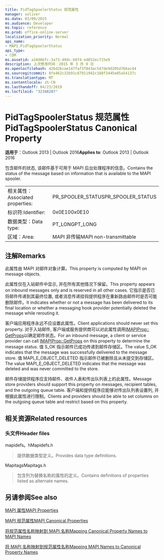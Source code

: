 ```yaml
---
title: PidTagSpoolerStatus 规范属性
manager: soliver
ms.date: 03/09/2015
ms.audience: Developer
ms.topic: reference
ms.prod: office-online-server
localization_priority: Normal
api_name:
- MAPI.PidTagSpoolerStatus
api_type:
- COM
ms.assetid: a10d86fc-3a73-49dc-b974-ed852ec715e9
description: 上次修改时间：2015 年 3 月 9 日
ms.openlocfilehash: 426d26cae147faf3f843ac547de9d205d766ac44
ms.sourcegitcommit: 8fe462c32b91c87911942c188f3445e85a54137c
ms.translationtype: MT
ms.contentlocale: zh-CN
ms.lasthandoff: 04/23/2019
ms.locfileid: "32348207"
---
```

# <a name="pidtagspoolerstatus-canonical-property"></a><span data-ttu-id="ddbb3-103">PidTagSpoolerStatus 规范属性</span><span class="sxs-lookup"><span data-stu-id="ddbb3-103">PidTagSpoolerStatus Canonical Property</span></span>

  
  
<span data-ttu-id="ddbb3-104">**适用于**：Outlook 2013 | Outlook 2016</span><span class="sxs-lookup"><span data-stu-id="ddbb3-104">**Applies to**: Outlook 2013 | Outlook 2016</span></span> 
  
<span data-ttu-id="ddbb3-105">包含邮件的状态, 该邮件基于可用于 MAPI 后台处理程序的信息。</span><span class="sxs-lookup"><span data-stu-id="ddbb3-105">Contains the status of the message based on information that is available to the MAPI spooler.</span></span>
  
|||
|:-----|:-----|
|<span data-ttu-id="ddbb3-106">相关属性：</span><span class="sxs-lookup"><span data-stu-id="ddbb3-106">Associated properties:</span></span>  <br/> |<span data-ttu-id="ddbb3-107">PR_SPOOLER_STATUS</span><span class="sxs-lookup"><span data-stu-id="ddbb3-107">PR_SPOOLER_STATUS</span></span>  <br/> |
|<span data-ttu-id="ddbb3-108">标识符:</span><span class="sxs-lookup"><span data-stu-id="ddbb3-108">Identifier:</span></span>  <br/> |<span data-ttu-id="ddbb3-109">0x0E10</span><span class="sxs-lookup"><span data-stu-id="ddbb3-109">0x0E10</span></span>  <br/> |
|<span data-ttu-id="ddbb3-110">数据类型：</span><span class="sxs-lookup"><span data-stu-id="ddbb3-110">Data type:</span></span>  <br/> |<span data-ttu-id="ddbb3-111">PT_LONG</span><span class="sxs-lookup"><span data-stu-id="ddbb3-111">PT_LONG</span></span>  <br/> |
|<span data-ttu-id="ddbb3-112">区域：</span><span class="sxs-lookup"><span data-stu-id="ddbb3-112">Area:</span></span>  <br/> |<span data-ttu-id="ddbb3-113">MAPI 非传输</span><span class="sxs-lookup"><span data-stu-id="ddbb3-113">MAPI non-transmittable</span></span>  <br/> |
   
## <a name="remarks"></a><span data-ttu-id="ddbb3-114">注解</span><span class="sxs-lookup"><span data-stu-id="ddbb3-114">Remarks</span></span>

<span data-ttu-id="ddbb3-115">此属性由 MAPI 对邮件对象计算。</span><span class="sxs-lookup"><span data-stu-id="ddbb3-115">This property is computed by MAPI on message objects.</span></span>
  
<span data-ttu-id="ddbb3-116">此属性仅在入站邮件中显示, 并在所有其他情况下保留。</span><span class="sxs-lookup"><span data-stu-id="ddbb3-116">This property appears on inbound messages only and is reserved in all other cases.</span></span> <span data-ttu-id="ddbb3-117">它指示是否已将邮件传递到其最终位置, 或者消息传递挂钩提供程序在重新路由邮件时是否可能删除邮件。</span><span class="sxs-lookup"><span data-stu-id="ddbb3-117">It indicates whether or not a message has been delivered to its final location or whether a messaging hook provider potentially deleted the message while rerouting it.</span></span>
  
<span data-ttu-id="ddbb3-118">客户端应用程序永远不应设置此属性。</span><span class="sxs-lookup"><span data-stu-id="ddbb3-118">Client applications should never set this property.</span></span> <span data-ttu-id="ddbb3-119">对于入站邮件, 客户端或服务提供商可以对此属性调用[IMAPIProp:: GetProps](imapiprop-getprops.md)以确定邮件状态。</span><span class="sxs-lookup"><span data-stu-id="ddbb3-119">For an inbound message, a client or service provider can call [IMAPIProp::GetProps](imapiprop-getprops.md) on this property to determine the message status.</span></span> <span data-ttu-id="ddbb3-120">值 S_OK 指示邮件已成功传递到邮件存储区。</span><span class="sxs-lookup"><span data-stu-id="ddbb3-120">The value S_OK indicates that the message was successfully delivered to the message store.</span></span> <span data-ttu-id="ddbb3-121">值 MAPI_E_OBJECT_DELETED 指示邮件已被删除且从未提交到存储区。</span><span class="sxs-lookup"><span data-stu-id="ddbb3-121">The value MAPI_E_OBJECT_DELETED indicates that the message was deleted and was never committed to the store.</span></span> 
  
<span data-ttu-id="ddbb3-122">邮件存储提供程序应支持邮件、收件人表和传出队列表上的此属性。</span><span class="sxs-lookup"><span data-stu-id="ddbb3-122">Message store providers should support this property on messages, recipient tables, and the outgoing queue table.</span></span> <span data-ttu-id="ddbb3-123">客户端和提供程序应能够对传出队列表设置列, 并根据此属性进行限制。</span><span class="sxs-lookup"><span data-stu-id="ddbb3-123">Clients and providers should be able to set columns on the outgoing queue table and restrict based on this property.</span></span>
  
## <a name="related-resources"></a><span data-ttu-id="ddbb3-124">相关资源</span><span class="sxs-lookup"><span data-stu-id="ddbb3-124">Related resources</span></span>

### <a name="header-files"></a><span data-ttu-id="ddbb3-125">头文件</span><span class="sxs-lookup"><span data-stu-id="ddbb3-125">Header files</span></span>

<span data-ttu-id="ddbb3-126">mapidefs。h</span><span class="sxs-lookup"><span data-stu-id="ddbb3-126">Mapidefs.h</span></span>
  
> <span data-ttu-id="ddbb3-127">提供数据类型定义。</span><span class="sxs-lookup"><span data-stu-id="ddbb3-127">Provides data type definitions.</span></span>
    
<span data-ttu-id="ddbb3-128">Mapitags</span><span class="sxs-lookup"><span data-stu-id="ddbb3-128">Mapitags.h</span></span>
  
> <span data-ttu-id="ddbb3-129">包含列为替换名称的属性的定义。</span><span class="sxs-lookup"><span data-stu-id="ddbb3-129">Contains definitions of properties listed as alternate names.</span></span>
    
## <a name="see-also"></a><span data-ttu-id="ddbb3-130">另请参阅</span><span class="sxs-lookup"><span data-stu-id="ddbb3-130">See also</span></span>



[<span data-ttu-id="ddbb3-131">MAPI 属性</span><span class="sxs-lookup"><span data-stu-id="ddbb3-131">MAPI Properties</span></span>](mapi-properties.md)
  
[<span data-ttu-id="ddbb3-132">MAPI 规范属性</span><span class="sxs-lookup"><span data-stu-id="ddbb3-132">MAPI Canonical Properties</span></span>](mapi-canonical-properties.md)
  
[<span data-ttu-id="ddbb3-133">将规范属性名称映射到 MAPI 名称</span><span class="sxs-lookup"><span data-stu-id="ddbb3-133">Mapping Canonical Property Names to MAPI Names</span></span>](mapping-canonical-property-names-to-mapi-names.md)
  
[<span data-ttu-id="ddbb3-134">将 MAPI 名称映射到规范属性名称</span><span class="sxs-lookup"><span data-stu-id="ddbb3-134">Mapping MAPI Names to Canonical Property Names</span></span>](mapping-mapi-names-to-canonical-property-names.md)

